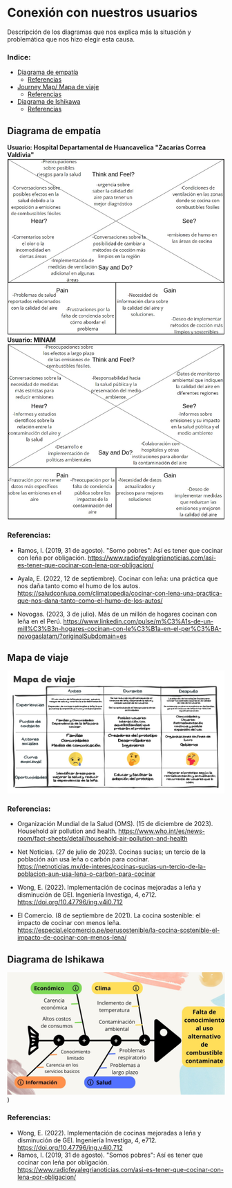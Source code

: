 # Conexión con nuestros usuarios
Descripción de los diagramas que nos explica más la situación y problemática que nos hizo elegir esta causa. 

### Indice:
* [Diagrama de empatía](#diagrama-de-empatía)
  * [Referencias](#referencias)
* [Journey Map/ Mapa de viaje](#mapa-de-viaje)
  * [Referencias](#referencias-1)
* [Diagrama de Ishikawa](#diagrama-de-ishikawa)
  * [Referencias](#referencias-2)

    
## Diagrama de empatía
**Usuario: Hospital Departamental de Huancavelica "Zacarías Correa Valdivia"**
![Imagen](https://github.com/Dooncito/fundamentos-de-dise-o/blob/main/Imagenes/img%20empatia1.jpg)
**Usuario: MINAM**
![Imagen](https://github.com/Dooncito/fundamentos-de-dise-o/blob/main/Imagenes/img%20empatia2.jpg)
### Referencias:
- Ramos, I. (2019, 31 de agosto). "Somo pobres": Así es tener que cocinar con leña por obligación. https://www.radiofeyalegrianoticias.com/asi-es-tener-que-cocinar-con-lena-por-obligacion/

- Ayala, E. (2022, 12 de septiembre). Cocinar con leña: una práctica que nos daña tanto como el humo de los autos. https://saludconlupa.com/climatopedia/cocinar-con-lena-una-practica-que-nos-dana-tanto-como-el-humo-de-los-autos/

- Novogas. (2023, 3 de julio). Más de un millón de hogares cocinan con leña en el Perú. https://www.linkedin.com/pulse/m%C3%A1s-de-un-mill%C3%B3n-hogares-cocinan-con-le%C3%B1a-en-el-per%C3%BA-novogaslatam/?originalSubdomain=es

## Mapa de viaje 
![Imagen](https://github.com/Dooncito/fundamentos-de-dise-o/blob/main/Imagenes/img%20entregable2/Mapa%20de%20viaje.jpg)

### Referencias:
- Organización Mundial de la Salud (OMS). (15 de diciembre de 2023). Household air pollution and health. https://www.who.int/es/news-room/fact-sheets/detail/household-air-pollution-and-health

- Net Noticias. (27 de julio de 2023). Cocinas sucias; un tercio de la población aún usa leña o carbón para cocinar. https://netnoticias.mx/de-interes/cocinas-sucias-un-tercio-de-la-poblacion-aun-usa-lena-o-carbon-para-cocinar

- Wong, E. (2022). Implementación de cocinas mejoradas a leña y disminución de GEI. Ingeniería Investiga, 4, e712. https://doi.org/10.47796/ing.v4i0.712

- El Comercio. (8 de septiembre de 2021). La cocina sostenible: el impacto de cocinar con menos leña. https://especial.elcomercio.pe/perusostenible/la-cocina-sostenible-el-impacto-de-cocinar-con-menos-lena/

## Diagrama de Ishikawa
![Imagen](https://github.com/Dooncito/fundamentos-de-dise-o/blob/53378878b737f1a0fe8915701598b7383cce446b/Imagenes/img%20entregable2/actual_ishikawa.jpg))
### Referencias:
- Wong, E. (2022). Implementación de cocinas mejoradas a leña y disminución de GEI. Ingeniería Investiga, 4, e712. https://doi.org/10.47796/ing.v4i0.712
- Ramos, I. (2019, 31 de agosto). "Somos pobres": Así es tener que cocinar con leña por obligación. https://www.radiofeyalegrianoticias.com/asi-es-tener-que-cocinar-con-lena-por-obligacion/
